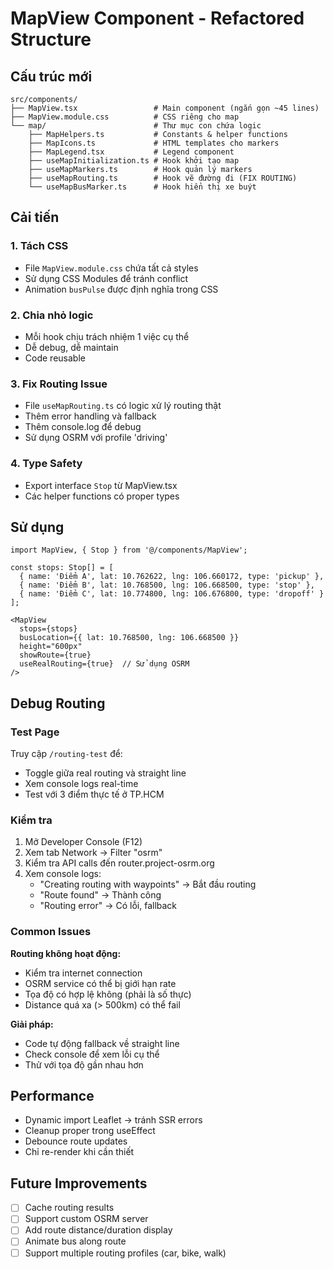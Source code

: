 # MapView Component - Refactored Structure

## Cấu trúc mới

```
src/components/
├── MapView.tsx                 # Main component (ngắn gọn ~45 lines)
├── MapView.module.css          # CSS riêng cho map
└── map/                        # Thư mục con chứa logic
    ├── MapHelpers.ts           # Constants & helper functions
    ├── MapIcons.ts             # HTML templates cho markers
    ├── MapLegend.tsx           # Legend component
    ├── useMapInitialization.ts # Hook khởi tạo map
    ├── useMapMarkers.ts        # Hook quản lý markers
    ├── useMapRouting.ts        # Hook vẽ đường đi (FIX ROUTING)
    └── useMapBusMarker.ts      # Hook hiển thị xe buýt
```

## Cải tiến

### 1. **Tách CSS**
- File `MapView.module.css` chứa tất cả styles
- Sử dụng CSS Modules để tránh conflict
- Animation `busPulse` được định nghĩa trong CSS

### 2. **Chia nhỏ logic**
- Mỗi hook chịu trách nhiệm 1 việc cụ thể
- Dễ debug, dễ maintain
- Code reusable

### 3. **Fix Routing Issue**
- File `useMapRouting.ts` có logic xử lý routing thật
- Thêm error handling và fallback
- Thêm console.log để debug
- Sử dụng OSRM với profile 'driving'

### 4. **Type Safety**
- Export interface `Stop` từ MapView.tsx
- Các helper functions có proper types

## Sử dụng

```tsx
import MapView, { Stop } from '@/components/MapView';

const stops: Stop[] = [
  { name: 'Điểm A', lat: 10.762622, lng: 106.660172, type: 'pickup' },
  { name: 'Điểm B', lat: 10.768500, lng: 106.668500, type: 'stop' },
  { name: 'Điểm C', lat: 10.774800, lng: 106.676800, type: 'dropoff' }
];

<MapView
  stops={stops}
  busLocation={{ lat: 10.768500, lng: 106.668500 }}
  height="600px"
  showRoute={true}
  useRealRouting={true}  // Sử dụng OSRM
/>
```

## Debug Routing

### Test Page
Truy cập `/routing-test` để:
- Toggle giữa real routing và straight line
- Xem console logs real-time
- Test với 3 điểm thực tế ở TP.HCM

### Kiểm tra
1. Mở Developer Console (F12)
2. Xem tab Network → Filter "osrm"
3. Kiểm tra API calls đến router.project-osrm.org
4. Xem console logs:
   - "Creating routing with waypoints" → Bắt đầu routing
   - "Route found" → Thành công
   - "Routing error" → Có lỗi, fallback

### Common Issues

**Routing không hoạt động:**
- Kiểm tra internet connection
- OSRM service có thể bị giới hạn rate
- Tọa độ có hợp lệ không (phải là số thực)
- Distance quá xa (> 500km) có thể fail

**Giải pháp:**
- Code tự động fallback về straight line
- Check console để xem lỗi cụ thể
- Thử với tọa độ gần nhau hơn

## Performance

- Dynamic import Leaflet → tránh SSR errors
- Cleanup proper trong useEffect
- Debounce route updates
- Chỉ re-render khi cần thiết

## Future Improvements

- [ ] Cache routing results
- [ ] Support custom OSRM server
- [ ] Add route distance/duration display
- [ ] Animate bus along route
- [ ] Support multiple routing profiles (car, bike, walk)
